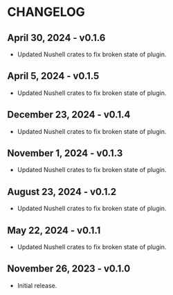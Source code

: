 # CHANGELOG

## April 30, 2024 - v0.1.6

- Updated Nushell crates to fix broken state of plugin.

## April 5, 2024 - v0.1.5

- Updated Nushell crates to fix broken state of plugin.

## December 23, 2024 - v0.1.4

- Updated Nushell crates to fix broken state of plugin.

## November 1, 2024 - v0.1.3

- Updated Nushell crates to fix broken state of plugin.

## August 23, 2024 - v0.1.2

- Updated Nushell crates to fix broken state of plugin.

## May 22, 2024 - v0.1.1

- Updated Nushell crates to fix broken state of plugin.

## November 26, 2023 - v0.1.0

- Initial release.
